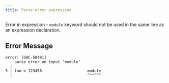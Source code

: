 ```yaml
---
title: Parse error expression
---
```


Error in expression - `module` keyword should not be used in the same line as an expression declaration.

## Error Message
```
error: [GHC-58481]
    parse error on input ‘module’
  |
5 | foo = 123456                    module
  |                                 ^^^^^^
```

